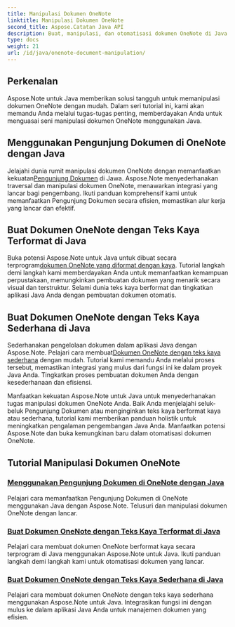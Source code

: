```yaml
---
title: Manipulasi Dokumen OneNote
linktitle: Manipulasi Dokumen OneNote
second_title: Aspose.Catatan Java API
description: Buat, manipulasi, dan otomatisasi dokumen OneNote di Java dengan Aspose.Note. Tutorial langkah demi langkah tentang Pengunjung Dokumen, teks kaya yang diformat & pembuatan teks kaya.
type: docs
weight: 21
url: /id/java/onenote-document-manipulation/
---
```


## Perkenalan

Aspose.Note untuk Java memberikan solusi tangguh untuk memanipulasi dokumen OneNote dengan mudah. Dalam seri tutorial ini, kami akan memandu Anda melalui tugas-tugas penting, memberdayakan Anda untuk menguasai seni manipulasi dokumen OneNote menggunakan Java.

## Menggunakan Pengunjung Dokumen di OneNote dengan Java
 Jelajahi dunia rumit manipulasi dokumen OneNote dengan memanfaatkan kekuatan[Pengunjung Dokumen](./using-document-visitor/) di Jawa. Aspose.Note menyederhanakan traversal dan manipulasi dokumen OneNote, menawarkan integrasi yang lancar bagi pengembang. Ikuti panduan komprehensif kami untuk memanfaatkan Pengunjung Dokumen secara efisien, memastikan alur kerja yang lancar dan efektif. 

## Buat Dokumen OneNote dengan Teks Kaya Terformat di Java
 Buka potensi Aspose.Note untuk Java untuk dibuat secara terprogram[dokumen OneNote yang diformat dengan kaya](./create-onenote-document-formatted-rich-text/). Tutorial langkah demi langkah kami memberdayakan Anda untuk memanfaatkan kemampuan perpustakaan, memungkinkan pembuatan dokumen yang menarik secara visual dan terstruktur. Selami dunia teks kaya berformat dan tingkatkan aplikasi Java Anda dengan pembuatan dokumen otomatis.

## Buat Dokumen OneNote dengan Teks Kaya Sederhana di Java
 Sederhanakan pengelolaan dokumen dalam aplikasi Java dengan Aspose.Note. Pelajari cara membuat[Dokumen OneNote dengan teks kaya sederhana](./create-onenote-document-simple-rich-text/) dengan mudah. Tutorial kami memandu Anda melalui proses tersebut, memastikan integrasi yang mulus dari fungsi ini ke dalam proyek Java Anda. Tingkatkan proses pembuatan dokumen Anda dengan kesederhanaan dan efisiensi. 

Manfaatkan kekuatan Aspose.Note untuk Java untuk menyederhanakan tugas manipulasi dokumen OneNote Anda. Baik Anda menjelajahi seluk-beluk Pengunjung Dokumen atau menginginkan teks kaya berformat kaya atau sederhana, tutorial kami memberikan panduan holistik untuk meningkatkan pengalaman pengembangan Java Anda. Manfaatkan potensi Aspose.Note dan buka kemungkinan baru dalam otomatisasi dokumen OneNote.
## Tutorial Manipulasi Dokumen OneNote
### [Menggunakan Pengunjung Dokumen di OneNote dengan Java](./using-document-visitor/)
Pelajari cara memanfaatkan Pengunjung Dokumen di OneNote menggunakan Java dengan Aspose.Note. Telusuri dan manipulasi dokumen OneNote dengan lancar.
### [Buat Dokumen OneNote dengan Teks Kaya Terformat di Java](./create-onenote-document-formatted-rich-text/)
Pelajari cara membuat dokumen OneNote berformat kaya secara terprogram di Java menggunakan Aspose.Note untuk Java. Ikuti panduan langkah demi langkah kami untuk otomatisasi dokumen yang lancar.
### [Buat Dokumen OneNote dengan Teks Kaya Sederhana di Java](./create-onenote-document-simple-rich-text/)
Pelajari cara membuat dokumen OneNote dengan teks kaya sederhana menggunakan Aspose.Note untuk Java. Integrasikan fungsi ini dengan mulus ke dalam aplikasi Java Anda untuk manajemen dokumen yang efisien.